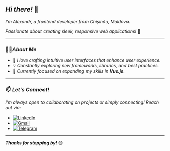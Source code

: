 ## *Hi there!* 👋  

*I’m Alexandr, a frontend developer from Chișinău, Moldova.*

*Passionate about creating sleek, responsive web applications!* 🚀 

---

 ### 👨‍💻*About Me*
- 🎨 *I love crafting intuitive user interfaces that enhance user experience.*
- 💡 *Constantly exploring new frameworks, libraries, and best practices.*
- 🌱 *Currently focused on expanding my skills in **Vue.js***.

---

### 📫 *Let's Connect!*
*I’m always open to collaborating on projects or simply connecting! Reach out via:*  
- [![LinkedIn](https://img.shields.io/badge/-LinkedIn-blue?style=flat-square&logo=LinkedIn&logoColor=white)](https://www.linkedin.com/)
- [![Gmail](https://img.shields.io/badge/Gmail-D14836?style=flat-square&logo=gmail&logoColor=white)](mailto:lav.iswhat@gmail.com)
- [![Telegram](https://img.shields.io/badge/Telegram-2CA5E0?style=flat-square&logo=telegram&logoColor=white)](https://t.me/LAV_iswat)

---

***Thanks for stopping by!*** 😊
